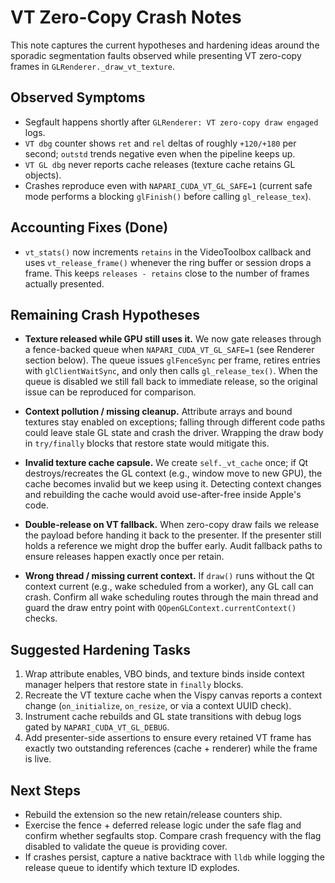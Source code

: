 # VT Zero-Copy Crash Notes

This note captures the current hypotheses and hardening ideas around the
sporadic segmentation faults observed while presenting VT zero-copy frames in
`GLRenderer._draw_vt_texture`.

## Observed Symptoms

- Segfault happens shortly after `GLRenderer: VT zero-copy draw engaged` logs.
- `VT dbg` counter shows `ret` and `rel` deltas of roughly `+120/+180` per
  second; `outstd` trends negative even when the pipeline keeps up.
- `VT GL dbg` never reports cache releases (texture cache retains GL objects).
- Crashes reproduce even with `NAPARI_CUDA_VT_GL_SAFE=1` (current safe mode
  performs a blocking `glFinish()` before calling `gl_release_tex`).

## Accounting Fixes (Done)

- `vt_stats()` now increments `retains` in the VideoToolbox callback and uses
  `vt_release_frame()` whenever the ring buffer or session drops a frame. This
  keeps `releases - retains` close to the number of frames actually presented.

## Remaining Crash Hypotheses

- **Texture released while GPU still uses it.** We now gate releases through a
  fence-backed queue when `NAPARI_CUDA_VT_GL_SAFE=1` (see Renderer section
  below). The queue issues `glFenceSync` per frame, retires entries with
  `glClientWaitSync`, and only then calls `gl_release_tex()`. When the queue is
  disabled we still fall back to immediate release, so the original issue can
  be reproduced for comparison.

- **Context pollution / missing cleanup.** Attribute arrays and bound textures
  stay enabled on exceptions; falling through different code paths could leave
  stale GL state and crash the driver. Wrapping the draw body in `try/finally`
  blocks that restore state would mitigate this.

- **Invalid texture cache capsule.** We create `self._vt_cache` once; if Qt
  destroys/recreates the GL context (e.g., window move to new GPU), the cache
  becomes invalid but we keep using it. Detecting context changes and
  rebuilding the cache would avoid use-after-free inside Apple's code.

- **Double-release on VT fallback.** When zero-copy draw fails we release the
  payload before handing it back to the presenter. If the presenter still holds
  a reference we might drop the buffer early. Audit fallback paths to ensure
  releases happen exactly once per retain.

- **Wrong thread / missing current context.** If `draw()` runs without the Qt
  context current (e.g., wake scheduled from a worker), any GL call can crash.
  Confirm all wake scheduling routes through the main thread and guard the draw
  entry point with `QOpenGLContext.currentContext()` checks.

## Suggested Hardening Tasks

1. Wrap attribute enables, VBO binds, and texture binds inside context manager
   helpers that restore state in `finally` blocks.
2. Recreate the VT texture cache when the Vispy canvas reports a context
   change (`on_initialize`, `on_resize`, or via a context UUID check).
3. Instrument cache rebuilds and GL state transitions with debug logs gated by
   `NAPARI_CUDA_VT_GL_DEBUG`.
4. Add presenter-side assertions to ensure every retained VT frame has exactly
   two outstanding references (cache + renderer) while the frame is live.

## Next Steps

- Rebuild the extension so the new retain/release counters ship.
- Exercise the fence + deferred release logic under the safe flag and confirm
  whether segfaults stop. Compare crash frequency with the flag disabled to
  validate the queue is providing cover.
- If crashes persist, capture a native backtrace with `lldb` while logging the
  release queue to identify which texture ID explodes.
